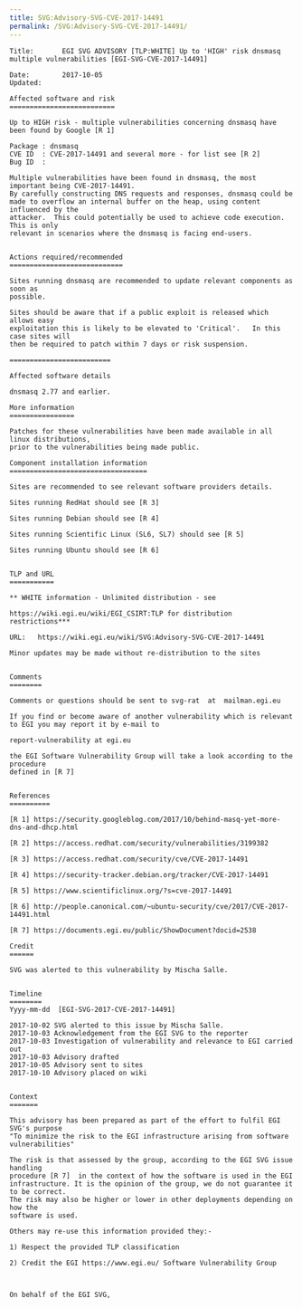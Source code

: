 ```yaml
---
title: SVG:Advisory-SVG-CVE-2017-14491
permalink: /SVG:Advisory-SVG-CVE-2017-14491/
---
```


    Title:       EGI SVG ADVISORY [TLP:WHITE] Up to 'HIGH' risk dnsmasq multiple vulnerabilities [EGI-SVG-CVE-2017-14491]

    Date:        2017-10-05
    Updated:

    Affected software and risk
    ==========================

    Up to HIGH risk - multiple vulnerabilities concerning dnsmasq have been found by Google [R 1]

    Package : dnsmasq
    CVE ID  : CVE-2017-14491 and several more - for list see [R 2]
    Bug ID  :

    Multiple vulnerabilities have been found in dnsmasq, the most important being CVE-2017-14491.
    By carefully constructing DNS requests and responses, dnsmasq could be
    made to overflow an internal buffer on the heap, using content influenced by the
    attacker.  This could potentially be used to achieve code execution. This is only
    relevant in scenarios where the dnsmasq is facing end-users.


    Actions required/recommended
    ============================

    Sites running dnsmasq are recommended to update relevant components as soon as
    possible.

    Sites should be aware that if a public exploit is released which allows easy
    exploitation this is likely to be elevated to 'Critical'.   In this case sites will
    then be required to patch within 7 days or risk suspension.

    =========================

    Affected software details

    dnsmasq 2.77 and earlier.

    More information
    ================

    Patches for these vulnerabilities have been made available in all linux distributions,
    prior to the vulnerabilities being made public.

    Component installation information
    ==================================

    Sites are recommended to see relevant software providers details.

    Sites running RedHat should see [R 3]

    Sites running Debian should see [R 4]

    Sites running Scientific Linux (SL6, SL7) should see [R 5]

    Sites running Ubuntu should see [R 6]


    TLP and URL
    ===========

    ** WHITE information - Unlimited distribution - see

    https://wiki.egi.eu/wiki/EGI_CSIRT:TLP for distribution restrictions***

    URL:   https://wiki.egi.eu/wiki/SVG:Advisory-SVG-CVE-2017-14491

    Minor updates may be made without re-distribution to the sites


    Comments
    ========

    Comments or questions should be sent to svg-rat  at  mailman.egi.eu

    If you find or become aware of another vulnerability which is relevant to EGI you may report it by e-mail to

    report-vulnerability at egi.eu

    the EGI Software Vulnerability Group will take a look according to the procedure
    defined in [R 7]


    References
    ==========

    [R 1] https://security.googleblog.com/2017/10/behind-masq-yet-more-dns-and-dhcp.html

    [R 2] https://access.redhat.com/security/vulnerabilities/3199382

    [R 3] https://access.redhat.com/security/cve/CVE-2017-14491

    [R 4] https://security-tracker.debian.org/tracker/CVE-2017-14491

    [R 5] https://www.scientificlinux.org/?s=cve-2017-14491

    [R 6] http://people.canonical.com/~ubuntu-security/cve/2017/CVE-2017-14491.html

    [R 7] https://documents.egi.eu/public/ShowDocument?docid=2538

    Credit
    ======

    SVG was alerted to this vulnerability by Mischa Salle.


    Timeline
    ========
    Yyyy-mm-dd  [EGI-SVG-2017-CVE-2017-14491]

    2017-10-02 SVG alerted to this issue by Mischa Salle.
    2017-10-03 Acknowledgement from the EGI SVG to the reporter
    2017-10-03 Investigation of vulnerability and relevance to EGI carried out
    2017-10-03 Advisory drafted
    2017-10-05 Advisory sent to sites
    2017-10-10 Advisory placed on wiki


    Context
    =======

    This advisory has been prepared as part of the effort to fulfil EGI SVG's purpose
    "To minimize the risk to the EGI infrastructure arising from software
    vulnerabilities"

    The risk is that assessed by the group, according to the EGI SVG issue handling
    procedure [R 7]  in the context of how the software is used in the EGI
    infrastructure. It is the opinion of the group, we do not guarantee it to be correct.
    The risk may also be higher or lower in other deployments depending on how the
    software is used.

    Others may re-use this information provided they:-

    1) Respect the provided TLP classification

    2) Credit the EGI https://www.egi.eu/ Software Vulnerability Group



    On behalf of the EGI SVG,